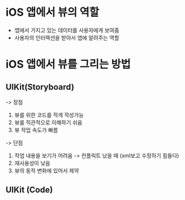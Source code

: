 # iOS 앱에서 뷰의 역할
- 앱에서 가지고 있는 데이터를 사용자에게 보여줌
- 사용자의 인터랙션을 받아서 앱에 알려주는 역할

# iOS 앱에서 뷰를 그리는 방법 

## UIKit(Storyboard)
-> 장점 
1. 뷰를 위한 코드를 적게 작성가능
2. 뷰를 직관적으로 이해하기 쉬움
3. 뷰 작업 속도가 빠름

-> 단점
1. 작업 내용을 보기가 어려움 -> 컨플릭트 났을 때 (xml보고 수정하기 힘들다)
2. 재사용성이 낮음
3. 뷰의 동적 변화에 있어서 제약 

## UIKit (Code)
